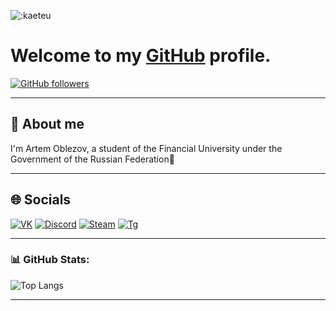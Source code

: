 ![:kaeteu](https://count.getloli.com/get/@:kaeteu?theme=booru-lewd)

# Welcome to my [GitHub](https://github.com) profile.


[![GitHub followers](https://img.shields.io/github/followers/kaeteu?label=Follow&style=social)](https://github.com/kaeteu)

---

## 💬 About me

I'm Artem Oblezov, a student of the Financial University under the Government of the Russian Federation👋

---

## 🌐 Socials

[![VK](https://img.shields.io/badge/VK-2CA5E0?style=for-the-badge&logo=vk&logoColor=white)](https://vk.com/kaeteu)
[![Discord](https://img.shields.io/badge/Discord-7289DA?style=for-the-badge&logo=discord&logoColor=white)](xexv)
[![Steam](https://img.shields.io/static/v1?label=&message=steam&color=191919&style=for-the-badge&logo=Steam)](https://steamcommunity.com/id/kaeteu/)
[![Tg](https://img.shields.io/static/v1?label=&message=telegram&color=191919&style=for-the-badge&logo=telegram)](https://t.me/kaeteu)

---

### 📊 GitHub Stats:
![Top Langs](https://github-readme-stats.vercel.app/api/top-langs/?username=yourusername&theme=radical&layout=compact)

---
